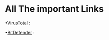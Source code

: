 # All The important Links 

•[VirusTotal](https://www.virustotal.com/gui/home/upload) :

•[BitDefender](https://www.bitdefender.com/) :
